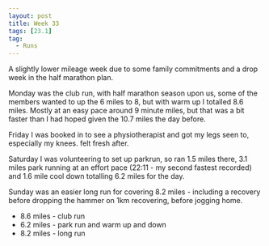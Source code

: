 ```yaml
---
layout: post
title: Week 33
tags: [23.1]
tag:
  - Runs
---
```


A slightly lower mileage week due to some family commitments and a drop week in the half marathon plan.

Monday was the club run, with half marathon season upon us, some of the members wanted to up the 6 miles to 8, but with warm up I totalled 8.6 miles. Mostly at an easy pace around 9 minute miles, but that was a bit faster than I had hoped given the 10.7 miles the day before.

Friday I was booked in to see a physiotherapist and got my legs seen to, especially my knees. felt fresh after.

Saturday I was volunteering to set up parkrun, so ran 1.5 miles there, 3.1 miles park running at an effort pace (22:11 - my second fastest recorded) and 1.6 mile cool down totalling 6.2 miles for the day.
 
Sunday was an easier long run for covering 8.2 miles - including a recovery before dropping the hammer on 1km recovering, before jogging home.

* 8.6 miles - club run
* 6.2 miles - park run and warm up and down
* 8.2 miles - long run
